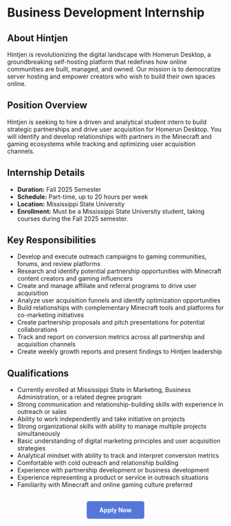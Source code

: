 # Business Development Internship

## About Hintjen

Hintjen is revolutionizing the digital landscape with Homerun Desktop, a groundbreaking self-hosting platform that redefines how online communities are built, managed, and owned. Our mission is to democratize server hosting and empower creators who wish to build their own spaces online.

## Position Overview

Hintjen is seeking to hire a driven and analytical student intern to build strategic partnerships and drive user acquisition for Homerun Desktop. You will identify and develop relationships with partners in the Minecraft and gaming ecosystems while tracking and optimizing user acquisition channels.

## Internship Details

- **Duration:** Fall 2025 Semester
- **Schedule:** Part-time, up to 20 hours per week
- **Location:** Mississippi State University
- **Enrollment:** Must be a Mississippi State University student, taking courses during the Fall 2025 semester.

## Key Responsibilities

- Develop and execute outreach campaigns to gaming communities, forums, and review platforms
- Research and identify potential partnership opportunities with Minecraft content creators and gaming influencers
- Create and manage affiliate and referral programs to drive user acquisition
- Analyze user acquisition funnels and identify optimization opportunities
- Build relationships with complementary Minecraft tools and platforms for co-marketing initiatives
- Create partnership proposals and pitch presentations for potential collaborations
- Track and report on conversion metrics across all partnership and acquisition channels
- Create weekly growth reports and present findings to Hintjen leadership

## Qualifications

- Currently enrolled at Mississippi State in Marketing, Business Administration, or a related degree program
- Strong communication and relationship-building skills with experience in outreach or sales
- Ability to work independently and take initiative on projects
- Strong organizational skills with ability to manage multiple projects simultaneously
- Basic understanding of digital marketing principles and user acquisition strategies
- Analytical mindset with ability to track and interpret conversion metrics
- Comfortable with cold outreach and relationship building
- Experience with partnership development or business development
- Experience representing a product or service in outreach situations
- Familiarity with Minecraft and online gaming culture preferred

<div style="text-align: center; margin: 30px 0;">
  <a href="https://forms.gle/MVtt7QLrhVGVPTrH7" target="_blank" style="background-color: #5677da; color: white; padding: 12px 30px; border-radius: 5px; text-decoration: none; font-weight: bold; display: inline-block;">
    Apply Now
  </a>
</div>
